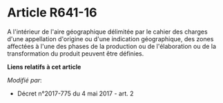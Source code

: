 # Article R641-16

A l'intérieur de l'aire géographique délimitée par le cahier des charges d'une appellation d'origine ou d'une indication
géographique, des zones affectées à l'une des phases de la production ou de l'élaboration ou de la transformation du produit
peuvent être définies.

**Liens relatifs à cet article**

_Modifié par_:

  - Décret n°2017-775 du 4 mai 2017 - art. 2
